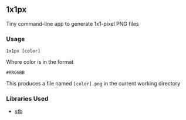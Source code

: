 ## 1x1px
Tiny command-line app to generate 1x1-pixel PNG files

### Usage

    1x1px [color]

Where color is in the format

    #RRGGBB

This produces a file named `[color].png` in the current working directory

### Libraries Used

- [stb](https://github.com/nothings/stb)

